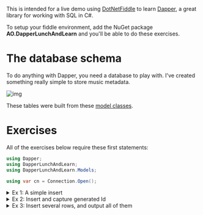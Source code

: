 This is intended for a live demo using [DotNetFiddle](https://dotnetfiddle.net/) to learn [Dapper](https://github.com/DapperLib/Dapper), a great library for working with SQL in C#.

To setup your fiddle environment, add the NuGet package **AO.DapperLunchAndLearn** and you'll be able to do these exercises.

# The database schema

To do anything with Dapper, you need a database to play with. I've created something really simple to store music metadata.

![img](https://adamosoftware.blob.core.windows.net/images/5I6RP2L4P0.png)

These tables were built from these [model classes](https://github.com/adamfoneil/DapperLunchAndLearn/tree/master/DapperLunchAndLearn/Models).

# Exercises

All of the exercises below require these first statements:

```csharp
using Dapper;
using DapperLunchAndLearn;
using DapperLunchAndLearn.Models;

using var cn = Connection.Open();
```

<details>
<summary>Ex 1: A simple insert</summary>

This is a single insert using one of a model class instance as a parameter.
    
```csharp
await cn.ExecuteAsync("INSERT INTO [Artist] ([Name], [CreatedBy]) VALUES (@Name, @CreatedBy)", new Artist()
{
    Name = "Talking Heads",
    CreatedBy = "adamo"
});
```
</details>

<details>
<summary>Ex 2: Insert and capture generated Id</summary>

Here we perform a similar insert, but capture the generated Id value.

```csharp
var id = await cn.QuerySingleAsync<int>(
    @"INSERT INTO [Artist] ([Name], [CreatedBy]) VALUES (@Name, @CreatedBy);
    SELECT SCOPE_IDENTITY()", new Artist()
{
    Name = "Celine Dion",
    CreatedBy = "adamo"
});

Console.WriteLine($"Id = {id}");

```
</details>

<details>
    <summary>Ex 3: Insert several rows, and output all of them</summary>
    
In this example, we build a set of `Artist` from an array of strings. Then we perform inserts of all those `Artist` instances. Then we query all of them and output them to the console.
    
```csharp
var artists = new[]
{
    "Duran Duran", "Devo", "Midnight Oil"
}.Select(name => new Artist() 
{ 
    Name = name, 
    CreatedBy = "adamo" 
});

foreach (var artist in artists)
{
    await cn.ExecuteAsync("INSERT INTO [Artist] ([Name], [CreatedBy]) VALUES (@Name, @CreatedBy)", artist);
}

var allArtists = await cn.QueryAsync<Artist>("SELECT * FROM [Artist] ORDER BY [Name]");

foreach (var artist in allArtists) Console.WriteLine($"{artist.Name}: {artist.Id} ({artist.CreatedBy})");
```
</details>
